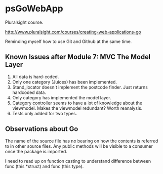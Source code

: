 # psGoWebApp

Pluralsight course.

http://www.pluralsight.com/courses/creating-web-applications-go

Reminding myself how to use Git and Github at the same time.

## Known Issues after Module 7: MVC The Model Layer

 1. All data is hard-coded.
 2. Only one category (Juices) has been implemented.
 3. Stand_locator doesn't implement the postcode finder. Just returns hardcoded data.
 4. Only category has implemented the model layer.
 5. Category controller seems to have a lot of knowledge about the viewmodel. Makes the viewmodel redundant? Worth reanalysis.
 6. Tests only added for two types.
 
## Observations about Go

The name of the source file has no bearing on how the contents is referred to in other source files. Any public methods will be visible to a consumer once the package is imported.

I need to read up on function casting to understand difference between func (this \*struct) and func (this type).
